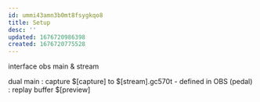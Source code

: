```yaml
---
id: ummi43amn3b0mt8fsygkqo8
title: Setup
desc: ''
updated: 1676720986398
created: 1676720775528
---
```


interface
  obs main & stream

dual
  main
    : capture $[capture] to $[stream].gc570t
      - defined in OBS (pedal)
    : replay buffer $[preview]